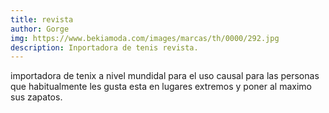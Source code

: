 ```yaml
---
title: revista
author: Gorge
img: https://www.bekiamoda.com/images/marcas/th/0000/292.jpg
description: Inportadora de tenis revista.
---
```


importadora de tenix a nivel mundidal para el uso causal para las personas que habitualmente les gusta esta en lugares extremos y poner al maximo sus zapatos.
